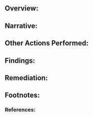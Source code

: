 ## Overview:




## Narrative:






## Other Actions Performed:




## Findings:




## Remediation:




## Footnotes:

### References:

  
